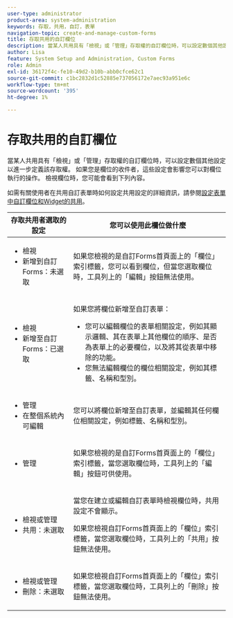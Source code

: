 ```yaml
---
user-type: administrator
product-area: system-administration
keywords: 存取，共用，自訂，表單
navigation-topic: create-and-manage-custom-forms
title: 存取共用的自訂欄位
description: 當某人共用具有「檢視」或「管理」存取權的自訂欄位時，可以設定數個其他設定以進一步定義該存取權。 如果您是欄位的收件者，這些設定會影響您可以對欄位執行的操作。 檢視欄位時，您可能會看到下列內容。
author: Lisa
feature: System Setup and Administration, Custom Forms
role: Admin
exl-id: 36172f4c-fe10-49d2-b10b-abb0cfce62c1
source-git-commit: c1bc2832d1c52885e737056172e7aec93a951e6c
workflow-type: tm+mt
source-wordcount: '395'
ht-degree: 1%

---
```


# 存取共用的自訂欄位

當某人共用具有「檢視」或「管理」存取權的自訂欄位時，可以設定數個其他設定以進一步定義該存取權。 如果您是欄位的收件者，這些設定會影響您可以對欄位執行的操作。 檢視欄位時，您可能會看到下列內容。

如需有關使用者在共用自訂表單時如何設定共用設定的詳細資訊，請參閱[設定表單中自訂欄位和Widget的共用](/help/quicksilver/administration-and-setup/customize-workfront/create-manage-custom-forms/form-designer/manage-a-form/share-custom-fields.md)。

<table style="table-layout:auto"> 
 <col> 
 <col> 
 <thead> 
  <tr> 
   <th>存取共用者選取的設定</th> 
   <th>您可以使用此欄位做什麼</th> 
  </tr> 
 </thead> 
 <tbody> 
  <tr> 
   <td> 
    <ul> 
     <li>檢視</li> 
     <li>新增到自訂Forms：未選取</li> 
    </ul> </td> 
   <td> <p>如果您檢視的是自訂Forms首頁面上的「欄位」索引標籤，您可以看到欄位，但當您選取欄位時，工具列上的「編輯」按鈕無法使用。</p> </td> 
  </tr> 
  <tr> 
   <td> 
    <ul> 
     <li>檢視</li> 
     <li>新增至自訂Forms：已選取</li> 
    </ul> </td> 
   <td> <p>如果您將欄位新增至自訂表單：</p> 
    <ul> 
     <li>您可以編輯欄位的表單相關設定，例如其顯示邏輯、其在表單上其他欄位的順序、是否為表單上的必要欄位，以及將其從表單中移除的功能。</li> 
     <li>您無法編輯欄位的欄位相關設定，例如其標籤、名稱和型別。</li> 
    </ul> </td> 
  </tr> 
  <tr> 
   <td> 
    <ul> 
     <li>管理</li> 
     <li>在整個系統內可編輯</li> 
    </ul> </td> 
   <td>您可以將欄位新增至自訂表單，並編輯其任何欄位相關設定，例如標籤、名稱和型別。</td> 
  </tr> 
  <tr> 
   <td> 
    <ul> 
     <li>管理</li> 
    </ul> </td> 
   <td> <p>如果您檢視的是自訂Forms首頁面上的「欄位」索引標籤，當您選取欄位時，工具列上的「編輯」按鈕可供使用。</p> </td> 
  </tr> 
  <tr> 
   <td> 
    <ul> 
     <li>檢視或管理</li> 
     <li>共用：未選取</li> 
    </ul> </td> 
   <td> <p>當您在建立或編輯自訂表單時檢視欄位時，共用設定不會顯示。</p> <p>如果您檢視自訂Forms首頁面上的「欄位」索引標籤，當您選取欄位時，工具列上的「共用」按鈕無法使用。</p> </td> 
  </tr> 
  <tr> 
   <td> 
    <ul> 
     <li>檢視或管理</li> 
     <li>刪除：未選取</li> 
    </ul> </td> 
   <td> <p>如果您檢視自訂Forms首頁面上的「欄位」索引標籤，當您選取欄位時，工具列上的「刪除」按鈕無法使用。</p> </td> 
  </tr> 
 </tbody> 
</table>

